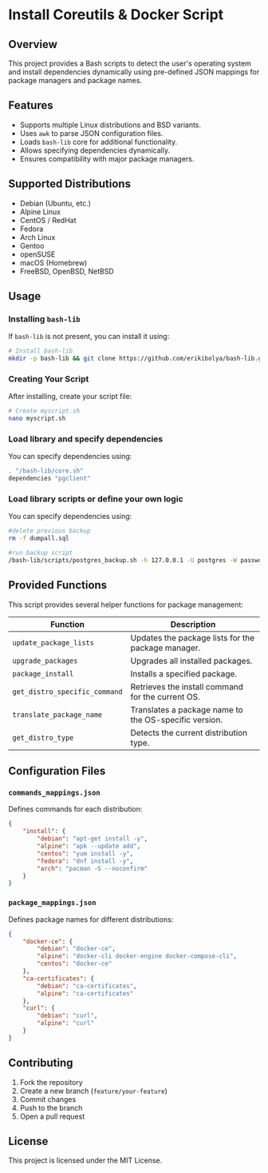 # Install Coreutils & Docker Script

## Overview
This project provides a Bash scripts to detect the user's operating system and install dependencies dynamically using pre-defined JSON mappings for package managers and package names.

## Features
- Supports multiple Linux distributions and BSD variants.
- Uses `awk` to parse JSON configuration files.
- Loads `bash-lib` core for additional functionality.
- Allows specifying dependencies dynamically.
- Ensures compatibility with major package managers.

## Supported Distributions
- Debian (Ubuntu, etc.)
- Alpine Linux
- CentOS / RedHat
- Fedora
- Arch Linux
- Gentoo
- openSUSE
- macOS (Homebrew)
- FreeBSD, OpenBSD, NetBSD

## Usage
### Installing `bash-lib`
If `bash-lib` is not present, you can install it using:
```bash
# Install bash-lib
mkdir -p bash-lib && git clone https://github.com/erikibolya/bash-lib.git bash-lib
```

### Creating Your Script
After installing, create your script file:
```bash
# Create myscript.sh
nano myscript.sh
```

### Load library and specify dependencies
You can specify dependencies using:
```bash
. "/bash-lib/core.sh"
dependencies "pgclient"
```

### Load library scripts or define your own logic
You can specify dependencies using:
```bash
#delete previous backup
rm -f dumpall.sql

#run backup script
/bash-lib/scripts/postgres_backup.sh -h 127.0.0.1 -U postgres -W password -f dumpall.sql
```

## Provided Functions
This script provides several helper functions for package management:

| Function                     | Description                                      |
|------------------------------|--------------------------------------------------|
| `update_package_lists`       | Updates the package lists for the package manager. |
| `upgrade_packages`           | Upgrades all installed packages.                 |
| `package_install`            | Installs a specified package.                     |
| `get_distro_specific_command`| Retrieves the install command for the current OS. |
| `translate_package_name`     | Translates a package name to the OS-specific version. |
| `get_distro_type`            | Detects the current distribution type.           |

## Configuration Files
### `commands_mappings.json`
Defines commands for each distribution:
```json
{
    "install": {
        "debian": "apt-get install -y",
        "alpine": "apk --update add",
        "centos": "yum install -y",
        "fedora": "dnf install -y",
        "arch": "pacman -S --noconfirm"
    }
}
```

### `package_mappings.json`
Defines package names for different distributions:
```json
{
    "docker-ce": {
        "debian": "docker-ce",
        "alpine": "docker-cli docker-engine docker-compose-cli",
        "centos": "docker-ce"
    },
    "ca-certificates": {
        "debian": "ca-certificates",
        "alpine": "ca-certificates"
    },
    "curl": {
        "debian": "curl",
        "alpine": "curl"
    }
}
```

## Contributing
1. Fork the repository
2. Create a new branch (`feature/your-feature`)
3. Commit changes
4. Push to the branch
5. Open a pull request

## License
This project is licensed under the MIT License.

